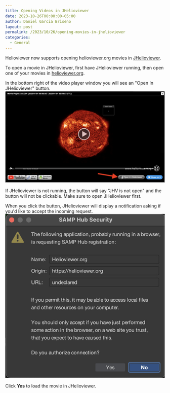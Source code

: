 ```yaml
---
title: Opening Videos in JHelioviewer
date: 2023-10-26T00:00:00-05:00
author: Daniel Garcia Briseno
layout: post
permalink: /2023/10/26/opening-movies-in-jhelioviewer
categories:
  - General
---
```


Helioviewer now supports opening helioviewer.org movies in [JHelioviewer](https://www.jhelioviewer.org/).

To open a movie in JHelioviewer, first have JHelioviewer running, then open one of your movies in [helioviewer.org](https://helioviewer.org).

In the bottom right of the video player window you will see an "Open In JHelioviewer" button.
![Video player window with JHelioviewer button](/images/uploads/2023/jhv-video.jpg)

If JHelioviewer is not running, the button will say "JHV is not open" and the button will not be clickable. Make sure to open JHelioviewer first.

When you click the button, JHelioviewer will display a notification asking if you'd like to accept the incoming request.
![SAMP Hub Security popup](/images/uploads/2023/security.jpg)

Click **Yes** to load the movie in JHelioviewer.
